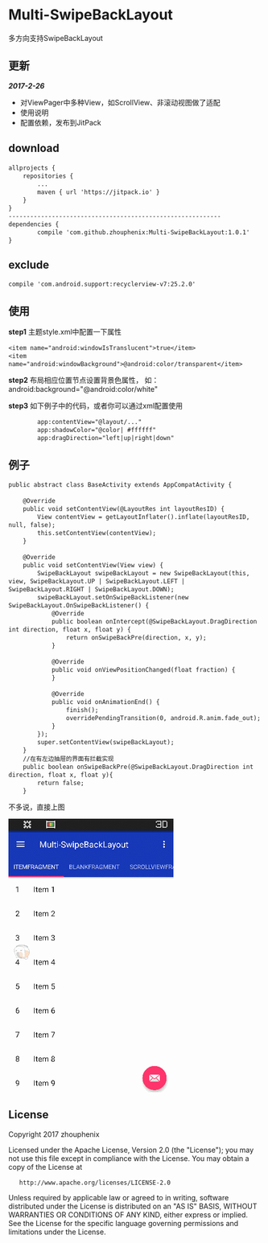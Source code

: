 # Multi-SwipeBackLayout
多方向支持SwipeBackLayout

## 更新

**_2017-2-26_**
 * 对ViewPager中多种View，如ScrollView、非滚动视图做了适配
 * 使用说明
 * 配置依赖，发布到JitPack


## download
    allprojects {
		repositories {
			...
			maven { url 'https://jitpack.io' }
		}
	}
    -----------------------------------------------------------
    dependencies {
	        compile 'com.github.zhouphenix:Multi-SwipeBackLayout:1.0.1'
	}
## exclude
    compile 'com.android.support:recyclerview-v7:25.2.0'


## 使用
**step1** 主题style.xml中配置一下属性

    <item name="android:windowIsTranslucent">true</item>
    <item name="android:windowBackground">@android:color/transparent</item>
**step2** 布局相应位置节点设置背景色属性， 如： android:background="@android:color/white"

**step3** 如下例子中的代码，或者你可以通过xml配置使用

            app:contentView="@layout/..."
            app:shadowColor="@color| #ffffff"
            app:dragDirection="left|up|right|down"


## 例子

    public abstract class BaseActivity extends AppCompatActivity {

        @Override
        public void setContentView(@LayoutRes int layoutResID) {
            View contentView = getLayoutInflater().inflate(layoutResID, null, false);
            this.setContentView(contentView);
        }

        @Override
        public void setContentView(View view) {
            SwipeBackLayout swipeBackLayout = new SwipeBackLayout(this, view, SwipeBackLayout.UP | SwipeBackLayout.LEFT | SwipeBackLayout.RIGHT | SwipeBackLayout.DOWN);
            swipeBackLayout.setOnSwipeBackListener(new SwipeBackLayout.OnSwipeBackListener() {
                @Override
                public boolean onIntercept(@SwipeBackLayout.DragDirection int direction, float x, float y) {
                    return onSwipeBackPre(direction, x, y);
                }

                @Override
                public void onViewPositionChanged(float fraction) {
                }

                @Override
                public void onAnimationEnd() {
                    finish();
                    overridePendingTransition(0, android.R.anim.fade_out);
                }
            });
            super.setContentView(swipeBackLayout);
        }
        //在有左边抽屉的界面有拦截实现
        public boolean onSwipeBackPre(@SwipeBackLayout.DragDirection int direction, float x, float y){
            return false;
        }




不多说，直接上图

![可以之多个方向同时工作的SwipeBackLayout](screenshots/show.gif)

## License
 Copyright 2017 zhouphenix

   Licensed under the Apache License, Version 2.0 (the "License");
   you may not use this file except in compliance with the License.
   You may obtain a copy of the License at

       http://www.apache.org/licenses/LICENSE-2.0

   Unless required by applicable law or agreed to in writing, software
   distributed under the License is distributed on an "AS IS" BASIS,
   WITHOUT WARRANTIES OR CONDITIONS OF ANY KIND, either express or implied.
   See the License for the specific language governing permissions and
   limitations under the License.